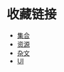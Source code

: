 # 收藏链接

- [集合](每天都有新发现---集合.md)
- [资源](每天都有新发现---资源.md)
- [杂文](每天都有新发现---杂文.md)
- [UI](每天都有新发现---UI.md)
